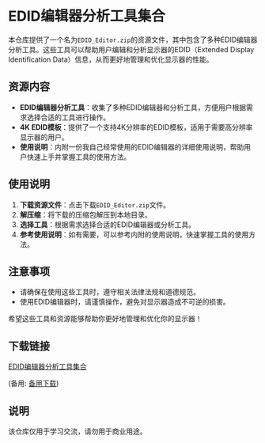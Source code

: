 # EDID编辑器分析工具集合

本仓库提供了一个名为`EDID_Editor.zip`的资源文件，其中包含了多种EDID编辑器分析工具。这些工具可以帮助用户编辑和分析显示器的EDID（Extended Display Identification Data）信息，从而更好地管理和优化显示器的性能。

## 资源内容

- **EDID编辑器分析工具**：收集了多种EDID编辑器和分析工具，方便用户根据需求选择合适的工具进行操作。
- **4K EDID模板**：提供了一个支持4K分辨率的EDID模板，适用于需要高分辨率显示器的用户。
- **使用说明**：内附一份我自己经常使用的EDID编辑器的详细使用说明，帮助用户快速上手并掌握工具的使用方法。

## 使用说明

1. **下载资源文件**：点击下载`EDID_Editor.zip`文件。
2. **解压缩**：将下载的压缩包解压到本地目录。
3. **选择工具**：根据需求选择合适的EDID编辑器或分析工具。
4. **参考使用说明**：如有需要，可以参考内附的使用说明，快速掌握工具的使用方法。

## 注意事项

- 请确保在使用这些工具时，遵守相关法律法规和道德规范。
- 使用EDID编辑器时，请谨慎操作，避免对显示器造成不可逆的损害。

希望这些工具和资源能够帮助你更好地管理和优化你的显示器！

## 下载链接
[EDID编辑器分析工具集合](https://pan.quark.cn/s/b52ea96e8f7c) 

(备用: [备用下载](https://pan.baidu.com/s/1d-UDyrNAU5jT7bwEyCG78A?pwd=1223))

## 说明

该仓库仅用于学习交流，请勿用于商业用途。
